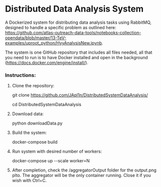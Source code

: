 # Distributed Data Analysis System

A Dockerized system for distributing data analysis tasks using RabbitMQ, designed to handle a specific problem as outlined here: https://github.com/atlas-outreach-data-tools/notebooks-collection-opendata/blob/master/13-TeV-examples/uproot_python/HyyAnalysisNew.ipynb.

The system is one GitHub repository that includes all files needed, all that you need to run is to have Docker installed and open in the background (https://docs.docker.com/engine/install/).

### Instructions:
1) Clone the repository:

    git clone https://github.com/JApl1n/DistributedSystemDataAnalysis/

    cd DistributedSystemDataAnalysis

3) Download data:

    python downloadData.py

2) Build the system:

    docker-compose build

3) Run system with desired number of workers:

    docker-compose up --scale worker=N

4) After completion, check the /aggregatorOutput folder for the output.png plto. The aggregator will be the only container running. Close it if you wish with Ctrl+C.
